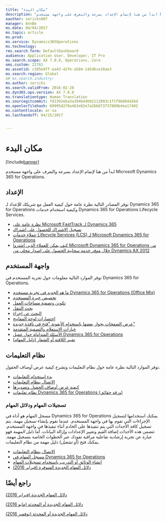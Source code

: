 ```yaml
---
title: "مكان البدء"
description: "ابدأ من هنا لإتمام الإعداد بسرعة والتعرف على واجهة مستخدم Microsoft Dynamics 365 for Operations."
eauthor: sericks007
manager: AnnBe
ms.date: 04/04/2017
ms.topic: article
ms.prod: 
ms.service: Dynamics365Operations
ms.technology: 
rms.search.form: DefaultDashboard
audience: Application User, Developer, IT Pro
ms.search.scope: AX 7.0.0, Operations, Core
oms.custom: 21761
ms.assetid: c395e9ff-ea43-42fe-a584-145d6ce10ae3
ms.search.region: Global
o# ms.search.industry: 
ms.author: sericks
ms.search.validFrom: 2016-02-28
ms.dyn365.ops.version: AX 7.0.0
ms.translationtype: Human Translation
ms.sourcegitcommit: fd3392eba3a394bd4b92112093c1f1f9b894426d
ms.openlocfilehash: 69995d2f8a463e82e7a26b673737889b4ea17402
ms.contentlocale: ar-sa
ms.lasthandoff: 04/25/2017


---
```


# <a name="where-to-start"></a>مكان البدء

[!include[banner](../includes/banner.md)]


ابدأ من هنا لإتمام الإعداد بسرعة والتعرف على واجهة مستخدم Microsoft Dynamics 365 for Operations.

## <a name="onboarding"></a>الإعداد
توفر المصادر التالية نظرة عامة حول كيفية العمل مع شريكك للإعداد لـ Dynamics 365 for Operations وكيفية استخدام خدمات Dynamics 365 for Operations Lifecycle Services. 

- [نظرة عامة على Microsoft FastTrack لـ Dynamics 365](/dynamics365/operations/get-started/fasttrack-dynamics-365-overview) 
- [تسجيل الاشتراك للحصول على اشتراك](../dev-tools/sign-up-preview-subscription.md) 
- [عملاء خدمات Lifecycle Services ‏(LCS) لـ Microsoft Dynamics 365 for Operations](../lifecycle-services/lcs-works-lcs.md) 
- [كيف يمكن للعملاء الذين اشتروا Microsoft Dynamics 365 for Operations من خلال موفر خدمة سحابية الحصول على إصدار محلي من Dynamics AX 2012](../deployment/csp-download-customersource.md)

## <a name="user-interface"></a>واجهة المستخدم
توفر الموارد التالية معلومات حول تجربة المستخدم في Dynamics 365 for Operations. 
-   [ما هو الجديد في تجربة مستخدم Dynamics 365 for Operations ‏(Office Mix)](https://mix.office.com/watch/1ohsrrpsd02e1)
-   [تخصيص خبرة المستخدم](/dynamics365/operations/get-started/personalize-user-experience)
-   [تكوين وتصفية مساحات العمل](/dynamics365/operations/get-started/configure-filter-workspaces)
-   [بحث التنقل](/dynamics365/operations/get-started/navigation-search)
-   [البحث عن إجراء](/dynamics365/operations/get-started/action-search)
-   [اختصارات لوحة المفاتيح](/dynamics365/operations/get-started/shortcut-keys)
-   [عرض الصفحات بجوار بعضها باستخدام الأيقونة "فتح في نافذة جديدة"](/dynamics365/operations/get-started/display-pages-side-by-side)
-   [خيارات الاستعلام والتصفية المتقدمة](/dynamics365/operations/get-started/advanced-filtering-query-options)
-   [الأسئلة المتداولة حول عميل Dynamics 365 for Operations](/dynamics365/operations/get-started/client-faq)
-   [تغيير اللافتة أو الشعار (دليل المهام)](http://ax.help.dynamics.com/en/wiki/change-the-banner-or-logo/)

## <a name="help-system"></a>نظام التعليمات
توفر الموارد التالية نظرة عامة حول نظام التعليمات وتشرح كيفية عرض أوصاف الحقول.

-   [بدء استخدام التعليمات](help-overview.md)
-   [الاتصال بنظام التعليمات](help-connect.md)
-   [كيفية عرض أوصاف الحقول وتصديرها](/dynamics365/operations/get-started/view-export-field-descriptions)
-   [نظام تعليمات Dynamics 365 for Operations (ورقة حقائق)](https://mbs.microsoft.com/customersource/Global/AX/learning/fact-sheets/msdaxhelpsystemfactsheet)

### <a name="task-recordings-and-task-guides"></a>تسجيلات المهام ودلائل المهام

مسجل المهام هو أداة في Dynamics 365 for Operations يمكنك استخدامها لتسجيل الإجراءات التي تقوم بها في واجهة المستخدم. عندما تقوم بإنشاء *تسجيل مهمة*، يتم تسجيل كافة الأحداث التي يتم تنفيذها على الخادم أثناء تنفيذها في واجهة المستخدم. تتضمن هذه الأحداث إضافة القيم وتغيير الإعدادات وإزالة البيانات. أما *دليل المهمة‬* فهو عبارة عن تجربة إرشادية تفاعلية مراقبة تقودك عبر الخطوات الخاصة بتسجيل مهمة. يمكنك فتح (أو *تشغيل*) دليل مهمة من نظام التعليمات.
-   [الاتصال بنظام التعليمات](help-connect.md)
-   [مسجل المهام في Dynamics 365 for Operations](../user-interface/task-recorder.md)
-   [إنشاء الوثائق أو التدريب باستخدام تسجيلات المهام](../user-interface/task-recorder.md)
-   [دلائل المهام الجديدة المتوفرة (فبراير 2016)](new-task-guides-available-february-2016.md)


<a name="see-also"></a>راجع أيضًا
--------

[دلائل المهام الجديدة (فبراير 2016)](new-task-guides-available-february-2016.md)

[دلائل المهام الجديدة أو المحدثة (مايو 2016)](new-updated-task-guides-available-may-2016.md)

[دلائل المهام الجديدة أو المحدثة (نوفمبر 2016)](new-task-guides-november-2016.md)





